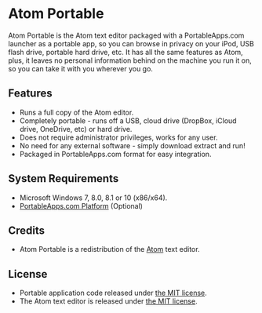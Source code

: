 # Atom Portable

Atom Portable is the Atom text editor packaged with a PortableApps.com launcher as a portable app, so you can browse in privacy on your iPod, USB flash drive, portable hard drive, etc. It has all the same features as Atom, plus, it leaves no personal information behind on the machine you run it on, so you can take it with you wherever you go.

## Features
* Runs a full copy of the Atom editor.
* Completely portable - runs off a USB, cloud drive (DropBox, iCloud drive, OneDrive, etc) or hard drive.
* Does not require administrator privileges, works for any user.
* No need for any external software - simply download extract and run!
* Packaged in PortableApps.com format for easy integration.

## System Requirements

* Microsoft Windows 7, 8.0, 8.1 or 10 (x86/x64).
* [PortableApps.com Platform](http://portableapps.com/download) (Optional)

## Credits

* Atom Portable is a redistribution of the [Atom](https://atom.io) text editor.

## License

* Portable application code released under [the MIT license](LICENSE).
* The Atom text editor is released under [the MIT license](AtomPortable/App/Atom/LICENSE).
